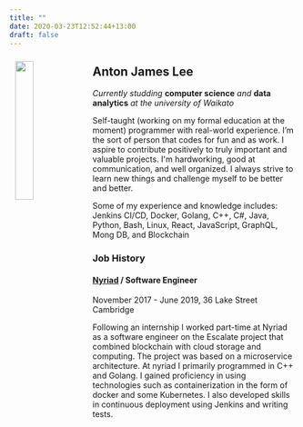 ```yaml
---
title: ""
date: 2020-03-23T12:52:44+13:00
draft: false
---
```


<img width="25%" style="float: left; padding: 10px;" src="/img/TB6SzW.webp"/>

## Anton James Lee

*Currently studding* **computer science** *and* **data analytics** *at the university of Waikato*

Self-taught (working on my formal education at the moment) programmer with real-world experience. I’m the sort of person that codes for fun and as work. I aspire to contribute positively to truly important and valuable projects. I'm hardworking, good at communication, and well organized. I always strive to learn new things and challenge myself to be better and better.

Some of  my experience and knowledge includes: Jenkins CI/CD, Docker,  Golang, C++, C#, Java, Python, Bash, Linux, React, JavaScript, GraphQL, Mong DB, and Blockchain


### Job History 
#### [Nyriad](https://www.nyriad.com/) / **Software Engineer**
November 2017 - June 2019,  36 Lake Street Cambridge

Following an internship I worked part-time at Nyriad as a software engineer on the Escalate project that combined blockchain with cloud storage and computing. The project was based on a microservice architecture. At nyriad I primarily programmed in C++ and Golang. I gained proficiency in using technologies such as containerization in the form of docker and some Kubernetes. I also developed skills in continuous deployment using Jenkins and writing tests.

